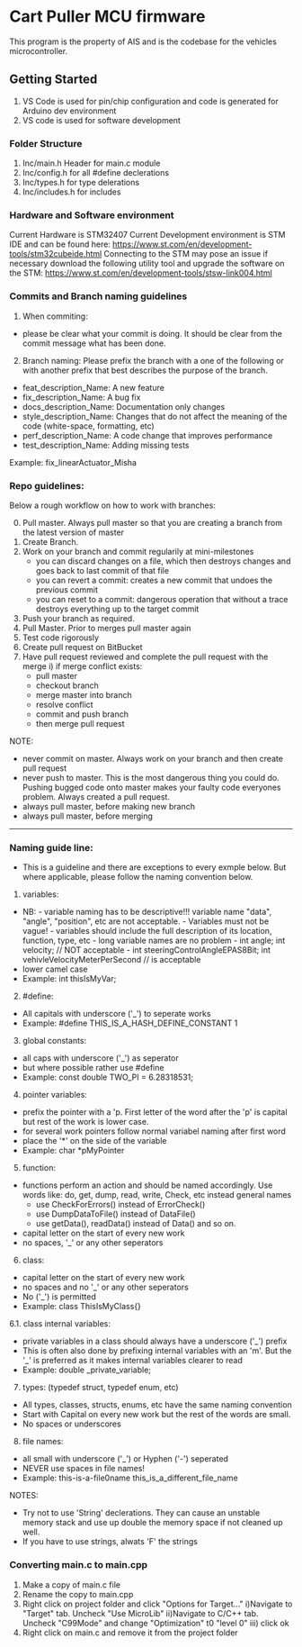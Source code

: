 # Cart Puller MCU firmware

This program is the property of AIS and is the codebase for the vehicles microcontroller. 

## Getting Started


1. VS Code is used for pin/chip configuration and code is generated for Arduino dev environment
2. VS code is used for software development


### Folder Structure

1. Inc/main.h Header for main.c module
2. Inc/config.h for all #define declerations
3. Inc/types.h for type delerations
4. Inc/includes.h for includes

### Hardware and Software environment

Current Hardware is STM32407
Current Development environment is STM IDE and can be found here: https://www.st.com/en/development-tools/stm32cubeide.html
Connecting to the STM may pose an issue if necessary download the following utility tool and upgrade the software on the STM: https://www.st.com/en/development-tools/stsw-link004.html


### Commits and Branch naming guidelines

1. When commiting:
- please be clear what your commit is doing. It should be clear from the commit message what has been done.

2. Branch naming: Please prefix the branch with a one of the following or with another prefix that best describes the purpose of the branch. 

- feat_description_Name: A new feature 
- fix_description_Name: A bug fix 
- docs_description_Name: Documentation only changes 
- style_description_Name: Changes that do not affect the meaning of the code (white-space, formatting, etc)
- perf_description_Name: A code change that improves performance 
- test_description_Name: Adding missing tests 

Example: fix_linearActuator_Misha

### Repo guidelines:

Below a rough workflow on how to work with branches:

0. Pull master. Always pull master so that you are creating a branch from the latest version of master
1. Create Branch.
2. Work on your branch and commit regularily at mini-milestones
    - you can discard changes on a file, which then destroys changes and goes back to last commit of that file
    - you can revert a commit: creates a new commit that undoes the previous commit
    - you can reset to a commit: dangerous operation that without a trace destroys everything up to the target commit
3. Push your branch as required.
4. Pull Master. Prior to merges pull master again
5. Test code rigorously
6. Create pull request on BitBucket
7. Have pull request reviewed and complete the pull request with the merge
  i) if merge conflict exists: 
    - pull master
    - checkout branch
    - merge master into branch
    - resolve conflict
    - commit and push branch
    - then merge pull request

NOTE:

  - never commit on master. Always work on your branch and then create pull request
  - never push to master. This is the most dangerous thing you could do. Pushing bugged code onto master makes your faulty code everyones problem. Always created a pull request. 
  - always pull master, before making new branch
  - always pull master, before merging



---------------------------------------------------------------------------------------------------------------------------------
### Naming guide line:

- This is a guideline and there are exceptions to every exmple below. But where applicable, please follow the naming convention below. 

1. variables: 
- NB: - variable naming has to be descriptive!!! variable name "data", "angle", "position", etc are not acceptable. 
      - Variables must not be vague! 
      - variables should include the full description of its location, function, type, etc
      - long variable names are no problem
      - int angle; int velocity;                                                // NOT acceptable
      - int steeringControlAngleEPAS8Bit; int vehivleVelocityMeterPerSecond     // is acceptable
- lower camel case
- Example: int thisIsMyVar;

2. #define:
- All capitals with underscore ('_') to seperate works
- Example: #define THIS_IS_A_HASH_DEFINE_CONSTANT 1

3. global constants:
- all caps with underscore ('_') as seperator
- but where possible rather use #define
- Example: const double TWO_PI = 6.28318531;

4. pointer variables:
- prefix the pointer with a 'p. First letter of the word after the 'p' is capital but rest of the work is lower case. 
- for several work pointers follow normal variabel naming after first word
- place the '*' on the side of the variable
- Example: char *pMyPointer

5. function:
- functions perform an action and should be named accordingly. Use words like: do, get, dump, read, write, Check, etc instead general names
    - use CheckForErrors() instead of ErrorCheck()
    - use DumpDataToFile() instead of DataFile()
    - use getData(), readData() instead of Data() and so on. 
- capital letter on the start of every new work
- no spaces, '_' or any other seperators

6. class:
- capital letter on the start of every new work
- no spaces and no '_' or any other seperators
- No ('_') is permitted
- Example: class ThisIsMyClass{}

6.1. class internal variables:
- private variables in a class should always have a underscore ('_') prefix
- This is often also done by prefixing internal variables with an 'm'. But the '_' is preferred as it makes internal variables clearer to read
- Example: double _private_variable;


7. types: (typedef struct, typedef enum, etc) 
- All types, classes, structs, enums, etc have the same naming convention
- Start with Capital on every new work but the rest of the words are small. 
- No spaces or underscores


8. file names:
- all small with underscore ('_') or Hyphen ('-') seperated
- NEVER use spaces in file names!
- Example: this-is-a-file0name
           this_is_a_different_file_name


NOTES:
- Try not to use 'String' declerations. They can cause an unstable memory stack and use up double the memory space if not cleaned up well. 
- If you have to use strings, alwats 'F' the strings


### Converting main.c to main.cpp

1. Make a copy of main.c file
2. Rename the copy to main.cpp
3. Right click on project folder and click "Options for Target..."
    i)Navigate to "Target" tab. Uncheck "Use MicroLib"
    ii)Navigate to C/C++ tab. Uncheck "C99Mode" and change "Optimization" t0 "level 0"
    iii) click ok
4. Right click on main.c and remove it from the project folder